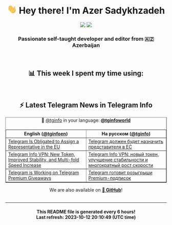 <div align="center">
	<div>
		<h1>
      <img src="./assets/hi.gif" width="30px"> Hey there! I'm Azer Sadykhzadeh
    </h1>
    <img height="18" src="https://komarev.com/ghpvc/?username=sadykhzadeh&label=Views&color=2081c1&style=flat-square" />
		<a href="https://wakatime.com/Azer"> <img height="18" src="https://wakatime.com/badge/user/f80ae27a-c328-426f-a381-bc84136e2dd6.svg" /> </a>
    <h3>
      Passionate self-taught developer and editor from 🇦🇿 Azerbaijan
    </h3>
  </div>
  <br>

<h2>📊 This week I spent my time using:</h2>

<!--START_SECTION:waka-->
<!--END_SECTION:waka-->

<br>

<h2>⚡️ Latest Telegram News in Telegram Info</h2>
  <table border>
		<tr>
			<th width="50%">English (<a href="https://t.me/tginfoen">@tginfoen</a>)</th>
			<th>На русском (<a href="https://t.me/tginfo">@tginfo</a>)</th>
		</tr>
		<caption>🚩 <a href="https://t.me/tginfo">@tginfo</a> in your language: <a href="https://t.me/tginfoworld"><b>@tginfoworld</b></a><caption/>
  <tr><td><a href="https://t.me/tginfoen/1750">Telegram Is Obligated to Assign a Representative in the EU</a></td>
    <td><a href="https://t.me/tginfo/3795">Telegram должен будет назначить представителя в ЕС</a></td></tr><tr><td><a href="https://t.me/tginfoen/1748">Telegram Info VPN: New Token, Improved Stability, and Multi-fold Speed Increase</a></td>
    <td><a href="https://t.me/tginfo/3793">Telegram Info VPN: новый токен, улучшение стабильности и многократный рост скорости</a></td></tr><tr><td><a href="https://t.me/tginfoen/1747">Telegram is Working on Telegram Premium Giveaways</a></td>
    <td><a href="https://t.me/tginfo/3792">Telegram готовит розыгрыши Premium-подписок</a></td></tr>
</table>
We are also available on <a href="https://github.com/tginfo"><b>🐙 GitHub</b></a>!
</div>

<br>
<hr>
<h4 align="center">This README file is generated <b>every 6 hours</b>!</br>Last refresh: <b>2023-10-12 20:10:49 (UTC time)</b></h4>
